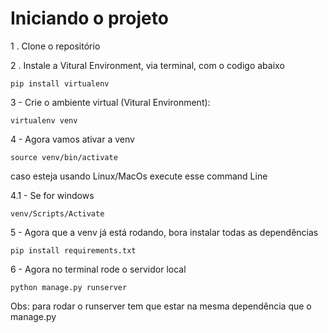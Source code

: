 # Iniciando o projeto

1 . Clone o repositório

2 . Instale a Vitural Environment, via terminal, com o codigo abaixo
```
pip install virtualenv
```

3 - Crie o ambiente virtual (Vitural Environment):
```
virtualenv venv
```

4 - Agora vamos ativar a venv
```
source venv/bin/activate
```
caso esteja usando Linux/MacOs execute esse command
Line

4.1 - Se for windows
```
venv/Scripts/Activate
```

5 - Agora que a venv já está rodando, bora instalar todas as dependências
```
pip install requirements.txt
```

6 - Agora no terminal rode o servidor local
```
python manage.py runserver
```

Obs: para rodar o runserver tem que estar na 
mesma dependência que o manage.py


